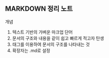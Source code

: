 ## MARKDOWN 정리 노트

개념
1. 텍스트 기반의 가벼운 마크업 단어
2. 문서의 구조와 내용을 같이 쉽고 빠르게 적고자 탄생
3. 태그를 이용하여 문서의 구조를 나타내는 것
4. 확장자는 .md로 설정